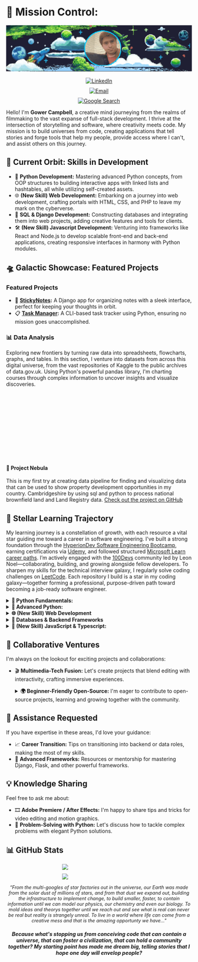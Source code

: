 # 🌌 Mission Control:

<p align="center">
  <img src="https://raw.githubusercontent.com/GowerCampbell/GowerCampbell/main/assets/icons/GithubProfileBanner.gif" alt="Cosmic Banner" style="width: 100%; max-width: 600px; height: auto; object-fit: cover; max-height: 200px;" />
</p>

<p align="center" style="display: flex; flex-direction: column; align-items: center; gap: 10px;">
  <a href="https://www.linkedin.com/in/gower-campbell-16940115b/">
    <img src="https://img.shields.io/badge/-LinkedIn-0D47A1?style=for-the-badge&logo=linkedin&logoColor=red" alt="LinkedIn" style="max-height: 30px; width: auto;" />
  </a>
  <a href="mailto:Gower.Campbell@gmail.com">
    <img src="https://img.shields.io/badge/-Email-1A237E?style=for-the-badge&logo=gmail&logoColor=white" alt="Email" style="max-height: 30px; width: auto;" />
  </a>
  <a href="https://www.google.com/search?q=Gower+Campbell+developer">
    <img src="https://img.shields.io/badge/-Google%20Me-311B92?style=for-the-badge&logo=google&logoColor=white" alt="Google Search" style="max-height: 30px; width: auto;" />
  </a>
</p>

Hello! I'm **Gower Campbell**, a creative mind journeying from the realms of filmmaking to the vast expanse of full-stack development. I thrive at the intersection of storytelling and software, where creativity meets code. My mission is to build universes from code, creating applications that tell stories and forge tools that help my people, provide access where I can't, and assist others on this journey.

## 🚀 Current Orbit: Skills in Development

- 🐍 **Python Development:** Mastering advanced Python concepts, from OOP structures to building interactive apps with linked lists and hashtables, all while utilizing self-created assets.
- 🌐 **(New Skill) Web Development:** Embarking on a journey into web development, crafting portals with HTML, CSS, and PHP to leave my mark on the cyberverse.
- 🔢 **SQL & Django Development:** Constructing databases and integrating them into web projects, adding creative features and tools for clients.
- 🛠️ **(New Skill) Javascript Development:** Venturing into frameworks like React and Node.js to develop scalable front-end and back-end applications, creating responsive interfaces in harmony with Python modules.

## 🛸 Galactic Showcase: Featured Projects

### Featured Projects

- 📝 **[StickyNotes](https://github.com/GowerCampbell/MyCodingTask_StickyNote):** A Django app for organizing notes with a sleek interface, perfect for keeping your thoughts in orbit.
- 📋 **[Task Manager](https://github.com/GowerCampbell/TaskManager):** A CLI-based task tracker using Python, ensuring no mission goes unaccomplished.

### 📊 Data Analysis

Exploring new frontiers by turning raw data into spreadsheets, flowcharts, graphs, and tables. In this section, I venture into datasets from across this digital universe, from the vast repositories of Kaggle to the public archives of data.gov.uk. Using Python's powerful pandas library, I'm charting courses through complex information to uncover insights and visualize discoveries.

<p align="left" style="font-size: 15em;">
  
#### 🌠 Project Nebula
This is my first try at creating data pipeline for finding and visualizing data that can be used to show property development opportunities in my country. Cambridgeshire by using sql and python to process national brownfield land and Land Registry data. [Check out the project on GitHub](https://github.com/GowerCampbell/Project-Nebula/tree/main)
</p>

## 🌌 Stellar Learning Trajectory

My learning journey is a constellation of growth, with each resource a vital star guiding me toward a career in software engineering. I've built a strong foundation through the [HyperionDev Software Engineering Bootcamp](https://www.hyperiondev.com/bootcamps/software-engineering/), earning certifications via [Udemy](https://www.udemy.com/), and followed structured [Microsoft Learn career paths](https://learn.microsoft.com/en-us/training/career-paths/). I’m actively engaged with the [100Devs](https://100devs.org/about) community led by Leon Noel—collaborating, building, and growing alongside fellow developers. To sharpen my skills for the technical interview galaxy, I regularly solve coding challenges on [LeetCode](https://leetcode.com/). Each repository I build is a star in my coding galaxy—together forming a professional, purpose-driven path toward becoming a job-ready software engineer.

<details>
  <summary><strong>📘 Python Fundamentals:</strong></summary>

During my journey with the HyperionDev Software Engineering Bootcamp, I've built a strong foundation in Python programming. Below are some essential modules I’ve completed: 
  
1. [Pre-Assessment MCQ](https://github.com/GowerCampbell/Pre-Assessment-MCQ)
2. [Getting Started with Bootcamp](https://github.com/GowerCampbell/Getting-Started-With-Bootcamp)
3. [Data Types & Conditional Statements](https://github.com/GowerCampbell/Data-Types-And-Conditional-Statements)
4. [Iteration](https://github.com/GowerCampbell/Iteration)
5. [User-Defined Functions](https://github.com/GowerCampbell/User-Defined-Functions)
6. [Strings, Lists, & Dictionaries](https://github.com/GowerCampbell/Strings-Lists-Dictionaries)
7. [I/O Operations](https://github.com/GowerCampbell/IO-Operations)
8. [OOP - Classes](https://github.com/GowerCampbell/OOP-Classes)
9. [OOP - Inheritance](https://github.com/GowerCampbell/OOP-Inheritance)

---

</details>

<details>
  <summary><strong>🧪 Advanced Python: </strong> </summary>

Building upon my Python knowledge, I’ve explored advanced topics through my [LeetCode Knotes](https://github.com/GowerCampbell/LeetCode-Notes) repository and the final weeks of the HyperionDev Software Engineering Bootcamp:
  
10. [Data Structures - 2D Lists](https://github.com/GowerCampbell/Data-Structures-2D-Lists)
11. [Recursion](https://github.com/GowerCampbell/Recursion)
12. [Sorting & Searching](https://github.com/GowerCampbell/Sorting-And-Searching)
13. [Software Design Principles](https://github.com/GowerCampbell/Software-Design)
14. [Unit Testing](https://github.com/GowerCampbell/Unit-Testing)
15. [OOP - Modules](https://github.com/GowerCampbell/OOP-Modules)

---

</details>

<details>
  <summary><strong>🌐 (New Skill) Web Development</strong></summary>

I'm currently diving deep into the world of web development, building on my foundational knowledge from **HyperionDev** (HTML, CSS & Django) by mastering **Advanced HTML, CSS, and JavaScript**.

My learning is powered by the intensive **[100Devs Agency](https://www.communitytaught.org/about)** program with Leon Noel, where I'm gaining practical experience in building interactive and responsive web applications.

---

#### My #100Devs Progress
This repository serves as a living document of my dedication and progress throughout the **#100Devs** curriculum. It includes all my submitted homework, class materials, and follow-along projects.

🚀 **[Explore my #100Devs Repository](https://github.com/GowerCampbell/100Devs)**

#### Featured HyperionDev Development | Plus 100Dev Knotes
16/17. **[HTML & CSS Overview](https://github.com/GowerCampbell/HTML-CSS-Overview)**: A **HyperionDev** HTML & CSS project with knotes from homework completed with **#100Devs** demonstrating my core understanding of HTML and CSS principles.

---

</details>

<details>
  <summary><strong>🧱 Databases & Backend Frameworks</strong></summary>

I’ve strengthened my **backend development and database management** skills through the **HyperionDev Software Engineering Bootcamp** and **Microsoft Learn**. Below are key areas I’ve explored:
  
18. [Relational Databases](https://github.com/GowerCampbell/Relational-Databases)
19. [SQL](https://github.com/GowerCampbell/SQL)
20. [SQLite](https://github.com/GowerCampbell/SQLite)
21. [Django - Sticky Notes Part 1](https://github.com/GowerCampbell/Django-Sticky-Notes-1)
22. [Django - Sticky Notes Part 2](https://github.com/GowerCampbell/Django-Sticky-Notes-2)
</details>

<details>
  <summary><strong>📜 (New Skill) JavaScript & Typescript:</strong></summary>

Expanding my **JavaScript** knowledge with **TypeScript** for scalable, maintainable web applications! 
  
- Coming Soon!

---

</details>

## 🤝 Collaborative Ventures

I'm always on the lookout for exciting projects and collaborations:

- 🎬 **Multimedia-Tech Fusion:** Let's create projects that blend editing with interactivity, crafting immersive experiences.
  
  <details>
  <summary><strong>🌍 Beginner-Friendly Open-Source:</strong> I'm eager to contribute to open-source projects, learning and growing together with the community.</summary>
  </details>

## 🚀 Assistance Requested

If you have expertise in these areas, I'd love your guidance:

- 📈 **Career Transition:** Tips on transitioning into backend or data roles, making the most of my skills.
- 🧩 **Advanced Frameworks:** Resources or mentorship for mastering Django, Flask, and other powerful frameworks.

## 💡 Knowledge Sharing

Feel free to ask me about:

- 🎞️ **Adobe Premiere / After Effects:** I'm happy to share tips and tricks for video editing and motion graphics.
- 🧠 **Problem-Solving with Python:** Let's discuss how to tackle complex problems with elegant Python solutions.

## 📊 GitHub Stats

<p align="center" style="display: flex; flex-direction: column; align-items: center; gap: 10px;">
  <img src="https://github-readme-stats.vercel.app/api?username=GowerCampbell&show_icons=true&theme=tokyonight" style="width: 80%; max-width: 200px;" />
  <img src="https://github-readme-stats.vercel.app/api/top-langs/?username=GowerCampbell&layout=compact&theme=tokyonight" style="width: 80%; max-width: 200px;" />
</p>

<p align="center" style="font-size: 0.9em;">
  <em>“From the multi-googles of star factories out in the universe, our Earth was made from the solar dust of millions of stars, and from that dust we expand out, building the infrastructure to implement change, to build smaller, faster, to contain information until we can model our physics, our chemistry and even our biology. To mold ideas and theorys together until we reach out and see what is real can never be real but reality is strangely unreal. To live in a world where life can come from a creative mess and that is the amazing opportunty we have..." </em> 
</p>
<h4 align="center" style="font-size: 1em;">
<em> Because what's stopping us from conceiving code that can contain a universe, that can foster a civilization, that can hold a community together? My starting point has made me dream big, telling stories that I hope one day will envelop people?</em> </h4>


